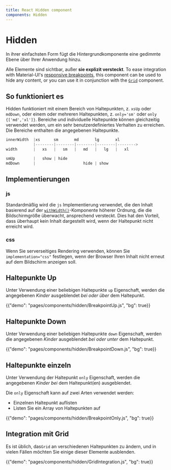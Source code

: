 ```yaml
---
title: React Hidden component
components: Hidden
---
```


# Hidden

<p class="description">In ihrer einfachsten Form fügt die Hintergrundkomponente eine gedimmte Ebene über Ihrer Anwendung hinzu.</p>

Alle Elemente sind sichtbar, außer **sie explizit versteckt**. To ease integration with Material-UI's [responsive breakpoints](/customization/breakpoints/), this component can be used to hide any content, or you can use it in conjunction with the [`Grid`](/components/grid/) component.

## So funktioniert es

Hidden funktioniert mit einem Bereich von Haltepunkten, z. `xsUp` oder `mdDown`, oder einem oder mehreren Haltepunkten, z. `only='sm'` oder `only {['md','xl']}`. Bereiche und individuelle Haltepunkte können gleichzeitig verwendet werden, um ein sehr benutzerdefiniertes Verhalten zu erreichen. Die Bereiche enthalten die angegebenen Haltepunkte.

```js
innerWidth  |xs      sm       md       lg       xl
            |--------|--------|--------|--------|-------->
width       |   xs   |   sm   |   md   |   lg   |   xl

smUp        |   show | hide
mdDown      |                     hide | show

```

## Implementierungen

### js

Standardmäßig wird die `js` Implementierung verwendet, die den Inhalt basierend auf der [`withWidth()`](/customization/breakpoints/#withwidth)-Komponente höherer Ordnung, die die Bildschirmgröße überwacht, ansprechend versteckt. Dies hat den Vorteil, dass überhaupt kein Inhalt dargestellt wird, wenn der Haltepunkt nicht erreicht wird.

### css

Wenn Sie serverseitiges Rendering verwenden, können Sie `implementation="css"` festlegen, wenn der Browser Ihren Inhalt nicht erneut auf dem Bildschirm anzeigen soll.

## Haltepunkte Up

Unter Verwendung einer beliebigen Haltepunkte `up` Eigenschaft, werden die angegebenen *Kinder* ausgeblendet *bei oder über* dem Haltepunkt.

{{"demo": "pages/components/hidden/BreakpointUp.js", "bg": true}}

## Haltepunkte Down

Unter Verwendung einer beliebigen Haltepunkte `down` Eigenschaft, werden die angegebenen *Kinder* ausgeblendet *bei oder unter* dem Haltepunkt.

{{"demo": "pages/components/hidden/BreakpointDown.js", "bg": true}}

## Haltepunkte einzeln

Unter Verwendung der Haltepunkt `only` Eigenschaft, werden die angegebenen *Kinder* *bei* dem Haltepunkt(en) ausgeblendet.

Die `only` Eigenschaft kann auf zwei Arten verwendet werden:

- Einzelnen Haltepunkt auflisten
- Listen Sie ein Array von Haltepunkten auf

{{"demo": "pages/components/hidden/BreakpointOnly.js", "bg": true}}

## Integration mit Grid

Es ist üblich, das`Grid` an verschiedenen Haltepunkten zu ändern, und in vielen Fällen möchten Sie einige dieser Elemente ausblenden.

{{"demo": "pages/components/hidden/GridIntegration.js", "bg": true}}